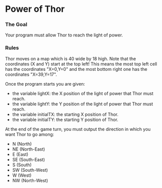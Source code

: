 # Power of Thor

### The Goal
Your program must allow Thor to reach the light of power.

### Rules
Thor moves on a map which is 40 wide by 18 high. Note that the coordinates (X and Y) start at the top left! This means the most top left cell has the coordinates "X=0,Y=0" and the most bottom right one has the coordinates "X=39,Y=17".

Once the program starts you are given:
- the variable lightX: the X position of the light of power that Thor must reach.
- the variable lightY: the Y position of the light of power that Thor must reach.
- the variable initialTX: the starting X position of Thor.
- the variable initialTY: the starting Y position of Thor.

At the end of the game turn, you must output the direction in which you want Thor to go among: 
- N (North)
- NE (North-East)
- E (East)
- SE (South-East)
- S (South)
- SW (South-West)
- W (West)
- NW (North-West)
